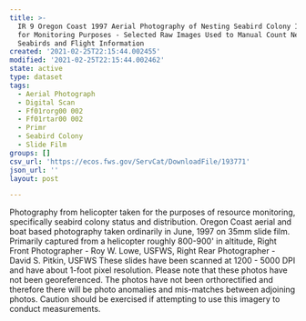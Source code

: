 ```yaml
---
title: >-
  IR 9 Oregon Coast 1997 Aerial Photography of Nesting Seabird Colony Islands
  for Monitoring Purposes - Selected Raw Images Used to Manual Count Nesting
  Seabirds and Flight Information
created: '2021-02-25T22:15:44.002455'
modified: '2021-02-25T22:15:44.002462'
state: active
type: dataset
tags:
  - Aerial Photograph
  - Digital Scan
  - Ff01rorg00 002
  - Ff01rtar00 002
  - Primr
  - Seabird Colony
  - Slide Film
groups: []
csv_url: 'https://ecos.fws.gov/ServCat/DownloadFile/193771'
json_url: ''
layout: post

---
```

Photography from helicopter taken for the purposes of resource monitoring, specifically seabird colony status and distribution. Oregon Coast aerial and boat based photography taken ordinarily in June, 1997 on 35mm slide film. Primarily captured from a helicopter roughly 800-900' in altitude, Right Front Photographer - Roy W. Lowe, USFWS, Right Rear Photographer - David S. Pitkin, USFWS These slides have been scanned at 1200 - 5000 DPI and have about 1-foot pixel resolution. Please note that these photos have not been georeferenced. The photos have not been orthorectified and therefore there will be photo anomalies and mis-matches between adjoining photos. Caution should be exercised if attempting to use this imagery to conduct measurements.
